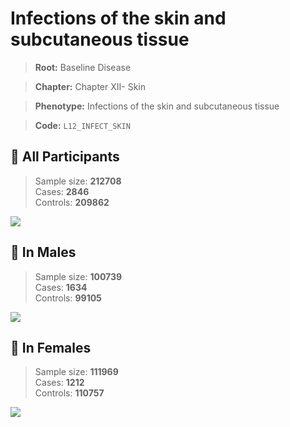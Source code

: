 # Infections of the skin and subcutaneous tissue

> **Root:** Baseline Disease  

> **Chapter:** Chapter XII- Skin  

> **Phenotype:** Infections of the skin and subcutaneous tissue  

> **Code:** `L12_INFECT_SKIN`

## 🧪 All Participants  
> Sample size: **212708**  
> Cases: **2846**  
> Controls: **209862**
<img src="/Disease/Figures/ALL/Baseline/L12_INFECT_SKIN.png"/>
<CsvTable src="/public/Disease/Data/ALL/Baseline/LG_L12_INFECT_SKIN.csv" label="🔍 View full results" />

## 👨 In Males  
> Sample size: **100739**  
> Cases: **1634**  
> Controls: **99105**
<img src="/Disease/Figures/Male/Baseline/L12_INFECT_SKIN.png"/>
<CsvTable src="/public/Disease/Data/Male/Baseline/LG_L12_INFECT_SKIN.csv" label="🔍 View full results" />

## 👩 In Females  
> Sample size: **111969**  
> Cases: **1212**  
> Controls: **110757**
<img src="/Disease/Figures/Female/Baseline/L12_INFECT_SKIN.png"/>
<CsvTable src="/public/Disease/Data/Female/Baseline/LG_L12_INFECT_SKIN.csv" label="🔍 View full results" />
